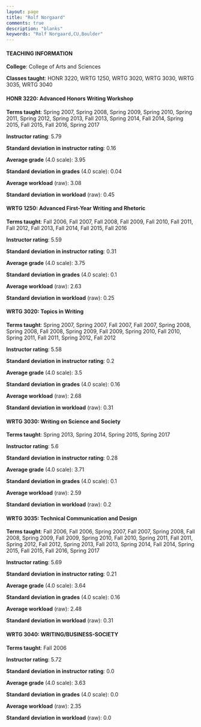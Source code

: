 ```yaml
---
layout: page
title: "Rolf Norgaard" 
comments: true
description: "blanks"
keywords: "Rolf Norgaard,CU,Boulder"
---
```

<head>
<script src="https://ajax.googleapis.com/ajax/libs/jquery/2.1.3/jquery.min.js"></script>
<script src="https://dl.dropboxusercontent.com/s/pc42nxpaw1ea4o9/highcharts.js?dl=0"></script>
<!-- <script src="../assets/js/highcharts.js"></script> -->
<style type="text/css">@font-face {
	font-family: "Bebas Neue";
	src: url(https://www.filehosting.org/file/details/544349/BebasNeue Regular.otf) format("opentype");
	}
	h1.Bebas { 
		font-family: "Bebas Neue", Verdana, Tahoma;
	}
</style>
</head>
	   
#### TEACHING INFORMATION

**College**: College of Arts and Sciences

**Classes taught**: HONR 3220, WRTG 1250, WRTG 3020, WRTG 3030, WRTG 3035, WRTG 3040

#### HONR 3220: Advanced Honors Writing Workshop

**Terms taught**: Spring 2007, Spring 2008, Spring 2009, Spring 2010, Spring 2011, Spring 2012, Spring 2013, Fall 2013, Spring 2014, Fall 2014, Spring 2015, Fall 2015, Fall 2016, Spring 2017

**Instructor rating**: 5.79

**Standard deviation in instructor rating**: 0.16

**Average grade** (4.0 scale): 3.95

**Standard deviation in grades** (4.0 scale): 0.04

**Average workload** (raw): 3.08

**Standard deviation in workload** (raw): 0.45

#### WRTG 1250: Advanced First-Year Writing and Rhetoric

**Terms taught**: Fall 2006, Fall 2007, Fall 2008, Fall 2009, Fall 2010, Fall 2011, Fall 2012, Fall 2013, Fall 2014, Fall 2015, Fall 2016

**Instructor rating**: 5.59

**Standard deviation in instructor rating**: 0.31

**Average grade** (4.0 scale): 3.75

**Standard deviation in grades** (4.0 scale): 0.1

**Average workload** (raw): 2.63

**Standard deviation in workload** (raw): 0.25

#### WRTG 3020: Topics in Writing

**Terms taught**: Spring 2007, Spring 2007, Fall 2007, Fall 2007, Spring 2008, Spring 2008, Fall 2008, Spring 2009, Fall 2009, Spring 2010, Fall 2010, Spring 2011, Fall 2011, Spring 2012, Fall 2012

**Instructor rating**: 5.58

**Standard deviation in instructor rating**: 0.2

**Average grade** (4.0 scale): 3.5

**Standard deviation in grades** (4.0 scale): 0.16

**Average workload** (raw): 2.68

**Standard deviation in workload** (raw): 0.31

#### WRTG 3030: Writing on Science and Society

**Terms taught**: Spring 2013, Spring 2014, Spring 2015, Spring 2017

**Instructor rating**: 5.6

**Standard deviation in instructor rating**: 0.28

**Average grade** (4.0 scale): 3.71

**Standard deviation in grades** (4.0 scale): 0.1

**Average workload** (raw): 2.59

**Standard deviation in workload** (raw): 0.2

#### WRTG 3035: Technical Communication and Design

**Terms taught**: Fall 2006, Fall 2006, Spring 2007, Fall 2007, Spring 2008, Fall 2008, Spring 2009, Fall 2009, Spring 2010, Fall 2010, Spring 2011, Fall 2011, Spring 2012, Fall 2012, Spring 2013, Fall 2013, Spring 2014, Fall 2014, Spring 2015, Fall 2015, Fall 2016, Spring 2017

**Instructor rating**: 5.69

**Standard deviation in instructor rating**: 0.21

**Average grade** (4.0 scale): 3.64

**Standard deviation in grades** (4.0 scale): 0.16

**Average workload** (raw): 2.48

**Standard deviation in workload** (raw): 0.31

#### WRTG 3040: WRITING/BUSINESS-SOCIETY

**Terms taught**: Fall 2006

**Instructor rating**: 5.72

**Standard deviation in instructor rating**: 0.0

**Average grade** (4.0 scale): 3.63

**Standard deviation in grades** (4.0 scale): 0.0

**Average workload** (raw): 2.35

**Standard deviation in workload** (raw): 0.0

